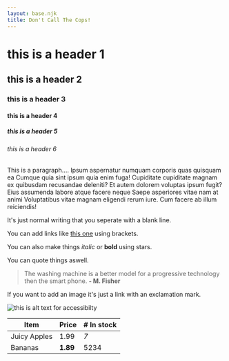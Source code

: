 ```yaml
---
layout: base.njk
title: Don't Call The Cops!
---
```


# this is a header 1

## this is a header 2

### this is a header 3

#### this is a header 4

##### this is a header 5

###### this is a header 6

This is a paragraph.... Ipsum aspernatur numquam corporis quas quisquam ea Cumque quia sint ipsum quia enim fuga! Cupiditate cupiditate magnam ex quibusdam recusandae deleniti? Et autem dolorem voluptas ipsum fugit? Eius assumenda labore atque facere neque Saepe asperiores vitae nam at animi Voluptatibus vitae magnam eligendi rerum iure. Cum facere ab illum reiciendis!

It's just normal writing that you seperate with a blank line.

You can add links like [this one](www.duckduckgo.com) using brackets.

You can also make things _italic_ or **bold** using stars.

You can quote things aswell.

> The washing machine is a better model for a progressive technology then the smart phone. **- M. Fisher**

If you want to add an image it's just a link with an exclamation mark.

![this is alt text for accessibilty](https://i.redd.it/ko82pi0jcwk71.jpg)

| Item         | Price    | # In stock |
| ------------ | -------- | ---------- |
| Juicy Apples | 1.99     | _7_        |
| Bananas      | **1.89** | 5234       |
